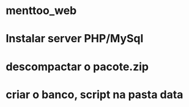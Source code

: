 # menttoo_web

# Instalar server PHP/MySql

# descompactar o pacote.zip

# criar o banco, script na pasta data
